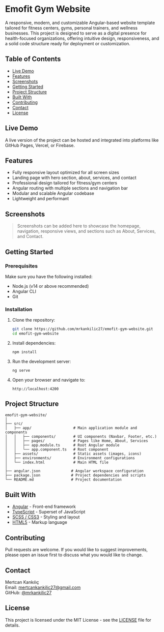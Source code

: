 
# Emofit Gym Website

A responsive, modern, and customizable Angular-based website template tailored for fitness centers, gyms, personal trainers, and wellness businesses. This project is designed to serve as a digital presence for health-focused organizations, offering intuitive design, responsiveness, and a solid code structure ready for deployment or customization.

## Table of Contents

- [Live Demo](#live-demo)
- [Features](#features)
- [Screenshots](#screenshots)
- [Getting Started](#getting-started)
- [Project Structure](#project-structure)
- [Built With](#built-with)
- [Contributing](#contributing)
- [Contact](#contact)
- [License](#license)

## Live Demo

A live version of the project can be hosted and integrated into platforms like GitHub Pages, Vercel, or Firebase.

## Features

- Fully responsive layout optimized for all screen sizes
- Landing page with hero section, about, services, and contact
- Professional design tailored for fitness/gym centers
- Angular routing with multiple sections and navigation bar
- Modular and scalable Angular codebase
- Lightweight and performant

## Screenshots

> Screenshots can be added here to showcase the homepage, navigation, responsive views, and sections such as About, Services, and Contact.

## Getting Started

### Prerequisites

Make sure you have the following installed:

- Node.js (v14 or above recommended)
- Angular CLI
- Git

### Installation

1. Clone the repository:
   ```bash
   git clone https://github.com/mrkankilic27/emofit-gym-website.git
   cd emofit-gym-website
   ```

2. Install dependencies:
   ```bash
   npm install
   ```

3. Run the development server:
   ```bash
   ng serve
   ```

4. Open your browser and navigate to:
   ```
   http://localhost:4200
   ```

## Project Structure

```
emofit-gym-website/
│
├── src/
│   ├── app/                   # Main application module and components
│   │   ├── components/        # UI components (Navbar, Footer, etc.)
│   │   ├── pages/             # Pages like Home, About, Services
│   │   ├── app.module.ts      # Root Angular module
│   │   └── app.component.ts   # Root component
│   ├── assets/                # Static assets (images, icons)
│   ├── environments/          # Environment configurations
│   └── index.html             # Main HTML file
│
├── angular.json              # Angular workspace configuration
├── package.json              # Project dependencies and scripts
└── README.md                 # Project documentation
```

## Built With

- [Angular](https://angular.io/) - Front-end framework
- [TypeScript](https://www.typescriptlang.org/) - Superset of JavaScript
- [SCSS / CSS3](https://developer.mozilla.org/en-US/docs/Web/CSS) - Styling and layout
- [HTML5](https://developer.mozilla.org/en-US/docs/Web/Guide/HTML/HTML5) - Markup language

## Contributing

Pull requests are welcome. If you would like to suggest improvements, please open an issue first to discuss what you would like to change.

## Contact

Mertcan Kankılıç  
Email: mertcankankilic27@gmail.com  
GitHub: [@mrkankilic27](https://github.com/mrkankilic27)

## License

This project is licensed under the MIT License - see the [LICENSE](LICENSE) file for details.
